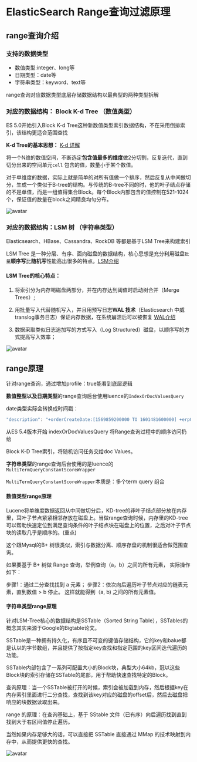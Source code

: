 # ElasticSearch Range查询过滤原理

## range查询介绍

### 支持的数据类型

* 数值类型:integer、long等
* 日期类型：date等
* 字符串类型：keyword、text等

range查询对应数据类型底层存储数据结构以最典型的两种类型拆解

### 对应的数据结构： Block K-d Tree （数值类型）

ES 5.0开始引入Block K-d Tree这种新数值类型索引数据结构，不在采用倒排索引，该结构更适合范围查找

**K-d Tree的基本思想：** [K-d 详解](https://zhuanlan.zhihu.com/p/127022333)

将一个N维的数值空间，不断选定**包含值最多的维度**做2分切割，反复迭代，直到切分出来的空间单元`cell` 包含的值，数量小于某个数值。

对于单维度的数据，实际上就是简单的对所有值做一个排序，然后反复从中间做切分，生成一个类似于B-tree的结构。与传统的B-tree不同的时，他的叶子结点存储的不是单值，而是一组值得集合Block。每个Block内部包含的值控制在521-1024个，保证值的数量在block之间精良均匀分布。

![avatar]()

### 对应的数据结构：LSM 树 （字符串类型）

Elasticsearch、HBase、Cassandra、RockDB 等都是基于LSM Tree来构建索引

LSM Tree 是一种分层、有序、面向磁盘的数据结构，核心思想是充分利用磁盘`批量`**顺序写**比**随机写**性能高出很多的特点。[LSM介绍]()

#### LSM Tree的核心特点：

1. 将索引分为内存喝磁盘两部分，并在内存达到阈值时启动树合并（Merge Trees）;
2. 用批量写入代替随机写入，并且用预写日志**WAL 技术**（Elasticsearch 中威translog事务日志）保证内存数据，在系统崩溃后可以被恢复 [WAL介绍]()

3. 数据采取类似日志追加写的方式写入（Log Structured）磁盘，以顺序写的方式提高写入效率；

![avatar]()

## range原理

针对range查询，通过增加profile：true能看到底层逻辑

**数值整型以及日期类型**的range查询后台使用luence的`IndexOrDocValuesQuery`

date类型实际会转换成时间戳：

``` java
"description": "+orderCreateDate:[1569859200000 TO 1601481600000] +erpOrderStatus:[6 TO 2147483647]"
```

从ES 5.4版本开始 indexOrDocValuesQuery 将Range查询过程中的顺序访问扔给

Block K-D Tree索引，将随机访问任务交给doc Values。

**字符串类型**的range查询后台使用的是luence的`MultiTermQueryConstantScoreWrapper`

`MultiTermQueryConstantScoreWrapper`本质是：多个term query 组合

#### 数值类型range原理

Lucene将单维度数据返回从中间做切分后，KD-tree的非叶子结点部分放在内存里，耳叶子节点紧紧相邻存放在磁盘上。当做range查询时候，内存里的KD-tree可以帮助快速定位到满足查询条件的叶子结点块在磁盘上的位置，之后对叶子节点块的读取几乎是顺序的。(重点)

这个跟Mysql的B+ 树很类似，索引与数据分离、顺序存盘的机制很适合做范围查询。

如果要基于 B+ 树做 Range 查询，举例查询（a，b）之间的所有元素， 实际操作如下：

步骤1：通过二分查找找到 a 元素；
步骤2：依次向后遍历叶子节点对应的链表元素，直到数值 > b 停止。
这样就能得到（a, b) 之间的所有元素值。

#### 字符串类型range原理

针对LSM-Tree核心的数据结构是SSTable（Sorted String Table），SSTables的概念其实来源于Google的Bigtable论文。

SSTable是一种拥有持久化，有序且不可变的键值存储结构，它的key和balue都是认以的字节数组，并且提供了按指定key查找和指定范围的key区间迭代遍历的功能。

SSTable内部包含了一系列可配置大小的Block块，典型大小64kb，冠以这些Block块的索引存储在SSTable的尾部，用于帮助快速查找特定的Block。

查询原理：当一个SSTable被打开的时候，索引会被加载到内存，然后根据key在内存索引里面进行二分查找，查找到该key对应的磁盘的offset后，然后去磁盘把响应的块数据读取出来。

range 的原理：在查询基础上，基于 SStable 文件（已有序）向后遍历找到直到找到大于右区间值停止遍历。

当然如果内存足够大的话，可以直接把 SSTable 直接通过 MMap 的技术映射到内存中，从而提供更快的查找。

![avatar]()
